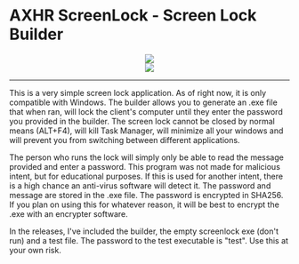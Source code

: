 # AXHR ScreenLock - Screen Lock Builder

<p align="center">
	<img src="https://i.imgur.com/EqihWFg.png" /> 
	<br />
	<img src="https://i.imgur.com/UzyOWNK.png" />
</p>

---

This is a very simple screen lock application. As of right now, it is only compatible with Windows. The builder allows you to generate an .exe file that when ran, will lock the client's computer until they
enter the password you provided in the builder. The screen lock cannot be closed by normal means (ALT+F4), will kill Task Manager, will minimize all your windows and will prevent you from switching between
different applications.

The person who runs the lock will simply only be able to read the message provided and enter a password. This program was not made for malicious intent, but for educational purposes. If this is used for
another intent, there is a high chance an anti-virus software will detect it. The password and message are stored in the .exe file. The password is encrypted in SHA256. If you plan on using this for
whatever reason, it will be best to encrypt the .exe with an encrypter software. 

In the releases, I've included the builder, the empty screenlock exe (don't run) and a test file. The password to the test executable is "test". Use this at your own risk.